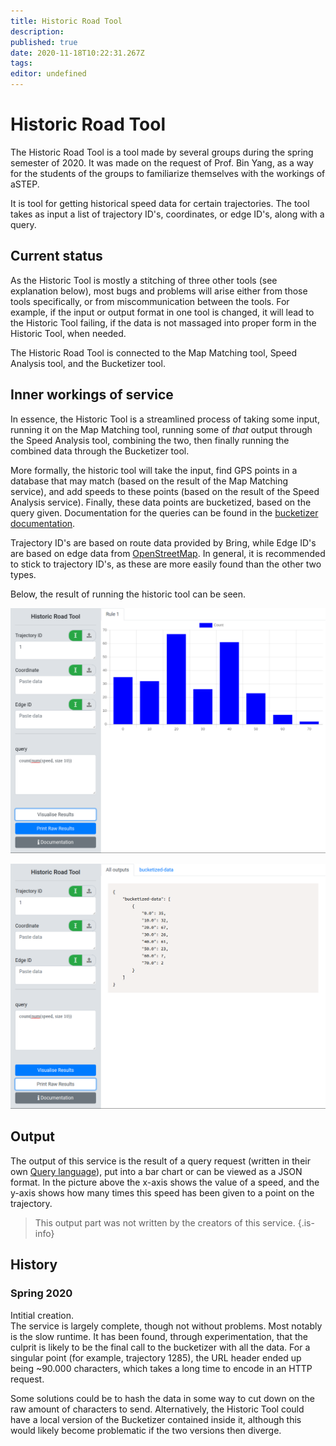 ```yaml
---
title: Historic Road Tool
description: 
published: true
date: 2020-11-18T10:22:31.267Z
tags: 
editor: undefined
---
```


# Historic Road Tool
The Historic Road Tool is a tool made by several groups during the spring semester of 2020. It was made on the request of Prof. Bin Yang, as a way for the students of the groups to familiarize themselves with the workings of aSTEP.

It is tool for getting historical speed data for certain trajectories. The tool takes as input a list of trajectory ID's, coordinates, or edge ID's, along with a query.

## Current status
As the Historic Tool is mostly a stitching of three other tools (see explanation below), most bugs and problems will arise either from those tools specifically, or from miscommunication between the tools. For example, if the input or output format in one tool is changed, it will lead to the Historic Tool failing, if the data is not massaged into proper form in the Historic Tool, when needed.

The Historic Road Tool is connected to the Map Matching tool, Speed Analysis tool, and the Bucketizer tool.

## Inner workings of service
In essence, the Historic Tool is a streamlined process of taking some input, running it on the Map Matching tool, running some of *that* output through the Speed Analysis tool, combining the two, then finally running the combined data through the Bucketizer tool.

More formally, the historic tool will take the input, find GPS points in a database that may match (based on the result of the Map Matching service), and add speeds to these points (based on the result of the Speed Analysis service). Finally, these data points are bucketized, based on the query given. Documentation for the queries can be found in the [bucketizer documentation](https://wiki.astep-dev.cs.aau.dk/services/Bucketizer).

Trajectory ID's are based on route data provided by Bring, while Edge ID's are based on edge data from [OpenStreetMap](https://www.openstreetmap.org/). In general, it is recommended to stick to trajectory ID's, as these are more easily found than the other two types.

Below, the result of running the historic tool can be seen.

![historic-tool-example-1.png](/historic-tool-example-1.png)

![historic-tool-example-2.png](/historic-tool-example-2.png)

## Output
The output of this service is the result of a query request (written in their own [Query language](/services/Bucketizer)), put into a bar chart or can be viewed as a JSON format. In the picture above the x-axis shows the value of a speed, and the y-axis shows how many times this speed has been given to a point on the trajectory.

> This output part was not written by the creators of this service.
{.is-info}

## History

### Spring 2020
Intitial creation.  
The service is largely complete, though not without problems. Most notably is the slow runtime. It has been found, through experimentation, that the culprit is likely to be the final call to the bucketizer with all the data. For a singular point (for example, trajectory 1285), the URL header ended up being ~90.000 characters, which takes a long time to encode in an HTTP request.

Some solutions could be to hash the data in some way to cut down on the raw amount of characters to send. Alternatively, the Historic Tool could have a local version of the Bucketizer contained inside it, although this would likely become problematic if the two versions then diverge.
